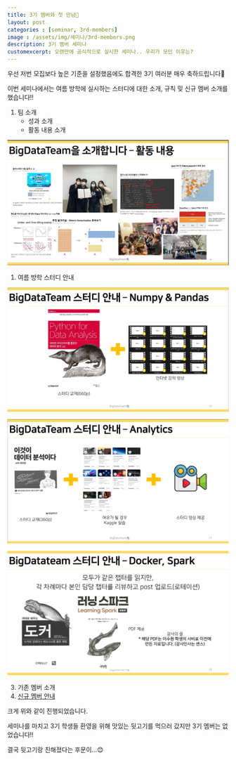```yaml
---
title: 3기 멤버와 첫 만남🎉
layout: post   
categories : [seminar, 3rd-members]
image : /assets/img/세미나/3rd-members.png
description: 3기 멤버 세미나
customexcerpt: 오랜만에 공식적으로 실시한 세미나.. 우리가 모인 이유는?
---
```



우선 저번 모집보다 높은 기준을 설정했음에도 합격한 3기 여러분 매우 축하드립니다🎉

이번 세미나에서는 여름 방학에 실시하는 스터디에 대한 소개, 규칙 밎 신규 멤버 소개를 했습니다!!



1. 팀 소개
   - 성과 소개
   - 활동 내용 소개  

![1](/assets/img/세미나/1.png)    


1. 여름 방학 스터디 안내  

![2](/assets/img/세미나/2.png)    

![3](/assets/img/세미나/3.png)   

![4](/assets/img/세미나/4.png)  


3. 기존 멤버 소개
4. [신규 멤버 안내](https://bigdatateam.net/2023/06/22/3nd-Members.html)

크게 위와 같이 진행되었습니다.

세미나를 마치고 3기 학생들 환영을 위해 맛있는 뒷고기를 먹으러 갔지만 
3기 멤버는 없었습니다!!

결국 뒷고기랑 친해졌다는 후문이...😊

